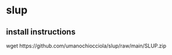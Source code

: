 # slup

## install instructions

<codeblock>
  wget https://github.com/umanochiocciola/slup/raw/main/SLUP.zip
  
 </codeblock>

